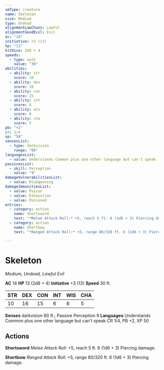 ```yaml
---
smType: creature
name: Skeleton
size: Medium
type: Undead
alignmentLawChaos: Lawful
alignmentGoodEvil: Evil
ac: "14"
initiative: +3 (13)
hp: "13"
hitDice: 2d8 + 4
speeds:
  - type: walk
    value: "30"
abilities:
  - ability: str
    score: 10
  - ability: dex
    score: 16
  - ability: con
    score: 15
  - ability: int
    score: 6
  - ability: wis
    score: 8
  - ability: cha
    score: 5
pb: "+2"
cr: 1/4
xp: "50"
sensesList:
  - type: darkvision
    range: "60"
languagesList:
  - value: Understands Common plus one other language but can't speak
passivesList:
  - skill: Perception
    value: "9"
damageVulnerabilitiesList:
  - value: Bludgeoning
damageImmunitiesList:
  - value: Poison
  - value: Exhaustion
  - value: Poisoned
entries:
  - category: action
    name: Shortsword
    text: "*Melee Attack Roll:* +5, reach 5 ft. 6 (1d6 + 3) Piercing damage."
  - category: action
    name: Shortbow
    text: "*Ranged Attack Roll:* +5, range 80/320 ft. 6 (1d6 + 3) Piercing damage."

---
```


# Skeleton
*Medium, Undead, Lawful Evil*

**AC** 14
**HP** 13 (2d8 + 4)
**Initiative** +3 (13)
**Speed** 30 ft.

| STR | DEX | CON | INT | WIS | CHA |
| --- | --- | --- | --- | --- | --- |
| 10 | 16 | 15 | 6 | 8 | 5 |

**Senses** darkvision 60 ft.; Passive Perception 9
**Languages** Understands Common plus one other language but can't speak
CR 1/4, PB +2, XP 50

## Actions

**Shortsword**
*Melee Attack Roll:* +5, reach 5 ft. 6 (1d6 + 3) Piercing damage.

**Shortbow**
*Ranged Attack Roll:* +5, range 80/320 ft. 6 (1d6 + 3) Piercing damage.
